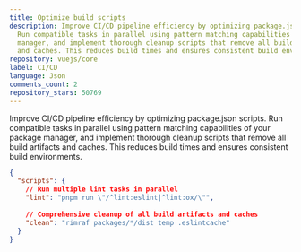 ```yaml
---
title: Optimize build scripts
description: Improve CI/CD pipeline efficiency by optimizing package.json scripts.
  Run compatible tasks in parallel using pattern matching capabilities of your package
  manager, and implement thorough cleanup scripts that remove all build artifacts
  and caches. This reduces build times and ensures consistent build environments.
repository: vuejs/core
label: CI/CD
language: Json
comments_count: 2
repository_stars: 50769
---
```


Improve CI/CD pipeline efficiency by optimizing package.json scripts. Run compatible tasks in parallel using pattern matching capabilities of your package manager, and implement thorough cleanup scripts that remove all build artifacts and caches. This reduces build times and ensures consistent build environments.

```json
{
  "scripts": {
    // Run multiple lint tasks in parallel
    "lint": "pnpm run \"/^lint:eslint|^lint:ox/\"",
    
    // Comprehensive cleanup of all build artifacts and caches
    "clean": "rimraf packages/*/dist temp .eslintcache"
  }
}
```